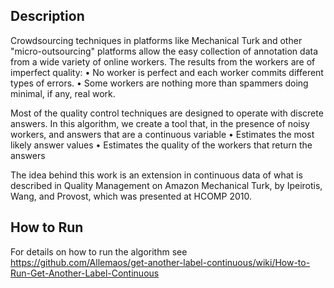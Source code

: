 ## Description

Crowdsourcing techniques in platforms like Mechanical Turk and other "micro-outsourcing" platforms allow the easy collection of annotation data from a wide variety of online workers. The results from the workers are of imperfect quality: 
• No worker is perfect and each worker commits different types of errors. 
• Some workers are nothing more than spammers doing minimal, if any, real work.

Most of the quality control techniques are designed to operate with discrete answers. In this algorithm, we create a tool that, in the presence of noisy workers, and answers that are a
 continuous variable
• Estimates the most likely answer values
• Estimates the quality of the workers that return the answers

The idea behind this work is an extension in continuous data of what is described in Quality Management on Amazon Mechanical Turk, by Ipeirotis, Wang, and Provost, which was presented at HCOMP 2010.

## How to Run

For details on how to run the algorithm see https://github.com/Allemaos/get-another-label-continuous/wiki/How-to-Run-Get-Another-Label-Continuous 


